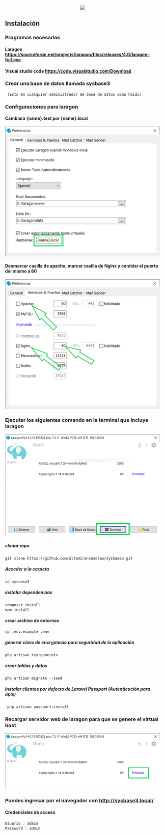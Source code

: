 <p align="center"><img src="https://res.cloudinary.com/dtfbvvkyp/image/upload/v1566331377/laravel-logolockup-cmyk-red.svg" width="400"></p>

## Instalación
 
 ### Programas necesarios

  #### Laragon https://sourceforge.net/projects/laragon/files/releases/4.0/laragon-full.exe
        
  #### Visual studio code  https://code.visualstudio.com/Download    
 
 ### Crear una base de datos llamada sysbase3
   
     (Esto en cualquier administrador de base de datos como heidi)
     
 ### Configuraciones para laragon
 
 #### Cambiara {name}.test por {name}.local
  ![](preferencias_larago1.png)   
  
 #### Desmarcar casilla de apache, marcar casilla de Nginx y cambiar el puerto del mismo a 80
 
 ![](preferencias_larago2.png)
     
  ### Ejecutar los siguientes comando en la terminal que incluye laragon 
  
  ![](terminal_laragon.png)
    
  ##### clonar repo
    git clone https://github.com/altamiranoesdras/sysbase3.git

  ##### Acceder a la carpeta  
    cd sysbase3
    
  ##### instalar dependencias
   
    composer install 		
    npm install 
    
  #### crear archivo de entornos
  
    cp .env.example .env   
    
  ##### generar clave de encryptacio para seguridad de la aplicación
    php artisan key:generate  
  
  ##### crear tablas y datos
    php artisan migrate --seed
    
  ##### Instalar clientes por defecto de Laravel Passport (Autenticación para apis) 
     php artisan passport:install
  
  ### Recargar servidor web de laragon para que se genere el virtual host
  
  ![](recargar_webserver_laragon.png)
     
  ### Puedes ingresar por el navegador con  http://sysbase3.local/   
     
  #### Credenciales de acceso
    Usuario : admin
    Password : admin
 


